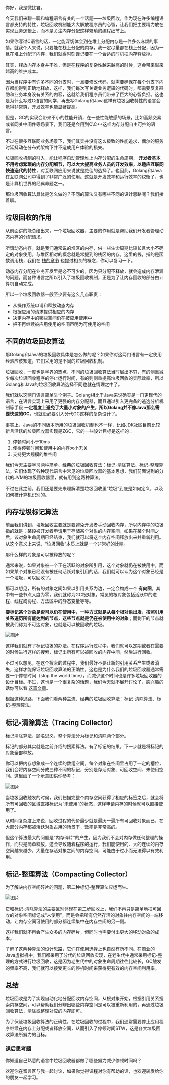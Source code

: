 你好，我是微扰君。

今天我们来聊一聊和编程语言有关的一个话题——垃圾回收，作为现在许多编程语言都支持的特性，垃圾回收机制能大大解放程序员的心智，让我们把主要精力放在实现业务逻辑上，而不是关注内存分配这样繁琐的编程细节上。

如果你写过C语言的话，一定能深切体会到在堆上分配内存是一件多么麻烦的事情。就我个人来说，只要能在栈上分配的内存，我一定尽量都在栈上分配，因为一旦在堆上分配了内存，我们就得时刻谨记要在一个合适的时机把内存释放掉。

其实，释放内存本身并不难，但是在程序的复杂性越来越高的时候，这会带来越来越高的维护成本。

因为当程序中有许多不同的分支时，一旦要修改代码，就需要确保在每个分支下内存都能得到正确地释放，这样，我们每次写关键业务逻辑的代码时，都需要反复斟酌和业务本身没有关系的内容，这就给我们程序员们带来了巨大的心智负担。这也是为什么写过C语言的同学，再去写Golang和Java这样有垃圾回收特性的语言会觉得非常爽，开发效率也能显著提高。

但是，GC的实现会带来不小的性能开销，在一些性能敏感的场景，比如高频交易或者网关中间件等场景下，我们还是会用到C\\C++这样内存分配自主可控的语言。

不过在很多互联网业务场景下，我们其实并没有这么极致的性能追求，偶尔的服务时延抖动在分布式架构下并不造成用户体验的损失。

垃圾回收机制的引入，能让程序自动管理堆上内存分配的生命周期， **开发者基本不用考虑繁琐的内存分配细节，可以大大提高业务人员的开发效率，以适应互联网快速迭代的特性**，对互联网应用来说就是绝佳的选择了。也因此，Golang和Java在互联网公司中得到了非常广泛的使用。这就是开发效率和运行效率的权衡了，也是计算机世界的经典命题之一。

那垃圾回收算法具体是怎么做的？不同的算法又有哪些不同的设计思路呢？我们接着聊。

## 垃圾回收的作用

从前面讲的能总结出来，一个垃圾回收器，主要的作用就是帮助我们开发者管理动态内存的分配请求。

所谓动态内存，就是我们通常说的堆区的内存，供一些生命周期比较长且大小不确定的对象使用，与堆区相对的概念就是常提到的栈区的内存，这里的栈，指的是函数调用栈，我们在 [栈的章节](https://time.geekbang.org/column/article/469504) 也提过相关的概念，你可以复习一下。

动态内存分配在业务开发里是必不可少的，因为只分配不释放，就会造成内存泄漏的问题，而各种语言之所以引入了垃圾回收机制，正是为了让内存回收的部分由计算机自动完成。

所以一个垃圾回收器一般至少要有这么几点职责：

- 从操作系统申请和释放动态内存
- 根据应用的请求提供相应的内存
- 决定内存中的哪些空间仍在被应用使用中
- 把不再继续被应用使用的空间声明为可使用的空间

## 不同的垃圾回收算法

那Golang和Java的垃圾回收具体是怎么做的呢？如果你对这两门语言有一定使用经验应该知道，它们采用的是不同的垃圾回收机制。

垃圾回收，一度也是学界的热点，不同的垃圾回收算法当时层出不穷，有的侧重减少每次垃圾回收程序的停止运行时间，有的则侧重提高垃圾回收的实际效率，所以Golang和Java的垃圾回收算法选择不同也就在情理之中了。

我们就以这两门语言简单举个例子。Golang相比于Java来说确实是一门更现代的语言，在语言实现上采用了更强的内存分配器，而且通过引入更完备的逃逸分析机制等手段 **一定程度上避免了大量小对象的产生，所以Golang并不像Java那么需要快速的GC**，也就没必要引入分代GC这样的复杂设计了。

事实上，Java的不同版本所用的垃圾回收机制也不一样，比如JDK社区目前比较新且活跃的垃圾回收器实现是ZGC，它的一些设计目标是这样的：

1. 停顿时间小于10ms
2. 使得停顿时间和使用中的内存大小无关
3. 支持更大规模的堆空间

我们今天主要学习两种简单、经典的垃圾回收算法：标记-清除算法、标记-整理算法，它们体现了各种现代语言中常见的垃圾回收器的基本思想，我们前面说到的分代的JVM的垃圾回收器里，就有用到这两种算法。

不过在此之前，我们还是要先来理解清楚垃圾回收里“垃圾”到底是如何定义，以及如何被计算机识别的。

## 内存垃圾标记算法

前面我们讲到，垃圾回收主要就是要避免开发者手动回收内存，所以内存中的垃圾指的就是：某段被开发者申请用于存储某个对象的内存空间，如果在某个时间之后，该对象生命周期已经结束，我们就可以将这个内存空间释放出来并重新利用。从这个意义上来说，“垃圾回收”本质上就是一个非常好的比喻。

那什么样的对象是可以被释放的呢？

通常来说，如果对象被一个正在活跃的对象所引用，这个对象就仍在被使用中，而如果某个对象已经没有被任何活跃对象引用的话，我们就可以认为这个对象已经是一个垃圾，可以回收了。

那可以想见，所有的对象之间如果以引用关系为边，一定会构成一个 **有向图**。其中有一些节点入度为零，我们就称为GC根对象，常见的根对象包括活跃中的进程、线程或协程、方法区中的静态变量等等。

**要标记某个对象是否可以仍在使用中，一种方式就是从每个根对象出发，按照引用关系遍历所有能达到的节点，这些节点就是仍在被使用中的对象**；而剩下的节点就被我们称为不可达对象，也就是可以被回收的垃圾。

![图片](https://static001.geekbang.org/resource/image/cf/fd/cfba7f66a3b4b34711a311bbeed053fd.jpg?wh=1920x1204)

这样我们就有了标记垃圾的办法。在程序运行过程中，我们就可以定期或者在需要的时候进行这样的搜索，标记出所有可以被回收的内存中间，然后进行回收。

不过可以想见，在这个搜索的过程中，我们最好不要让新的引用关系产生或者消失，这样才能保证垃圾回收算法的正确性，这也是为什么我们的垃圾回收器通常需要一个停顿时间（stop the world time），而减少这个时间也是许多垃圾回收器的设计目标。不过，这也是一个很复杂的话题，我们今天就不展开讨论了，感兴趣的话你可以看 [这篇文章](https://www.overops.com/blog/improve-your-application-performance-with-garbage-collection-optimization/#:~:text=Continuous%20%E2%80%9CStop%20the%20World%E2%80%9D%20Events%20%E2%80%93&text=If%20a%20GC%20event%20requires,are%20stopped%20to%20allow%20GC.)。

根据这种思路，下面我们看两种主流、经典的垃圾回收算法：标记-清除算法、标记-整理算法。

## 标记-清除算法（Tracing Collector）

标记清除算法，顾名思义，整个算法分为标记和清除两个部分。

标记的部分其实就是之前介绍的搜索算法。有了标记的结果，下一步就是将标记的对象全部释放。

你可以把内存想象成一个连续的数组空间，每个对象在空间里占用了一定的槽位，我们会将内存空间分成三种不同的标记，分别是存活对象、可回收空间、未使用空间。这里画了一个示意图供你参考：

![图片](https://static001.geekbang.org/resource/image/80/e8/80c59a85dabe6a7250c47f6a91af07e8.jpg?wh=1920x1239)

当垃圾回收触发的时候，我们扫描完整个内存空间获得了相应的标签之后，就会将所有可回收的区域直接标记为“未使用”的状态，这样申请内存的时候就可以直接使用了。

从时间复杂度上来说，回收过程的代价最少就是遍历一遍所有可回收对象而已，在大部分内存都被活跃对象占用的场景下，效率是非常高的。

但这个算法最大的问题是“内存碎片”的产生。因为我们不会对内存做任何整理的操作，而只是简单释放，这会导致随着程序的运行，我们能使用的、大的连续的内存空间越来越少，大量在存活对象之间的内存空间，可能由于过小而无法得以有效利用。

## 标记-整理算法（Compacting Collector）

为了解决内存空间碎片的问题，第二种标记-整理算法应运而生。

![图片](https://static001.geekbang.org/resource/image/ca/b5/caa45b7daa011757286ayyb678de7bb5.jpg?wh=1920x1239)

它和标记-清除算法的主要区别体现在第二步回收上，我们不再只是简单地把可回收的对象空间标记成“未使用”，而是会把所有仍然存活的对象往内存空间的一端移动，让内存空间可使用的部分都连续集中在内存空间的另一侧。

这样我们就不再会产生众多的内存碎片，但同时也需要付出更大的移动对象的成本。

了解了这两种算法的设计思路，它们在使用选择上也自然有所不同。在商业的Java虚拟机中，我们都采用了分代的垃圾回收实现，在老生代中通常采用标记-整理的方式进行垃圾回收，这是因为老生代中的对象生命周期往往比较长，GC触发的频率不高，我们就可以接受更长的停机时间来获得更有效的内存空间利用率。

## 总结

垃圾回收是为了实现自动化地分配回收内存空间，从根对象开始，根据引用关系搜索内存空间，可以帮助我们分辨出哪些内存空间是可以被重新利用的，再通过垃圾回收算法，清除或整理对应的内存即可。

为了保证垃圾回收算法的正确性，在垃圾回收的过程中，我们通常需要停止应用程序继续在内存上分配或者释放空间，从而引入了停顿时间STW，这是各大垃圾回收算法所努力的目标。

### 课后思考题

你知道自己熟悉的语言中垃圾回收器都做了哪些努力减少停顿时间吗？

欢迎你在留言区与我一起讨论，如果你觉得课程对你有帮助的话，也欢迎转发给你的朋友一起学习。
